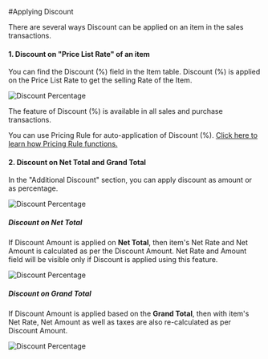 #Applying Discount

There are several ways Discount can be applied on an item in the sales transactions.

#### 1. Discount on "Price List Rate" of an item

You can find the Discount (%) field in the Item table. Discount (%) is applied on the Price List Rate to get the selling Rate of the Item.

<img alt="Discount Percentage" class="screenshot" src="{{docs_base_url}}/assets/img/articles/discount-1.png">

The feature of Discount (%) is available in all sales and purchase transactions.

You can use Pricing Rule for auto-application of Discount (%). [Click here to learn how Pricing Rule functions.]({{docs_base_url}}/user/manual/en/accounts/pricing-rule.html)

#### 2. Discount on Net Total and Grand Total

In the "Additional Discount" section, you can apply discount as amount or as percentage.

<img alt="Discount Percentage" class="screenshot" src="{{docs_base_url}}/assets/img/articles/discount-2.png">

##### Discount on Net Total

If Discount Amount is applied on **Net Total**, then item's Net Rate and Net Amount is calculated as per the Discount Amount. Net Rate and Amount field will be visible only if Discount is applied using this feature.

<img alt="Discount Percentage" class="screenshot" src="{{docs_base_url}}/assets/img/articles/discount-on-net-total.png">

##### Discount on Grand Total

If Discount Amount is applied based on the **Grand Total**, then with item's Net Rate, Net Amount as well as taxes are also re-calculated as per Discount Amount.

<img alt="Discount Percentage" class="screenshot" src="{{docs_base_url}}/assets/img/articles/discount-on-grand-total.png">

<!-- markdown -->